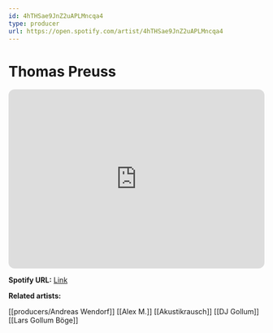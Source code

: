 ```yaml
---
id: 4hTHSae9JnZ2uAPLMncqa4
type: producer
url: https://open.spotify.com/artist/4hTHSae9JnZ2uAPLMncqa4
---
```

# Thomas Preuss

<iframe style="border-radius:12px" src="https://open.spotify.com/embed/artist/4hTHSae9JnZ2uAPLMncqa4" width="100%" height="352" frameBorder="0" allowfullscreen="" allow="autoplay; clipboard-write; encrypted-media; fullscreen; picture-in-picture" loading="lazy"></iframe>

**Spotify URL:** [Link](https://open.spotify.com/artist/4hTHSae9JnZ2uAPLMncqa4)

**Related artists:**

[[producers/Andreas Wendorf]]
[[Alex M.]]
[[Akustikrausch]]
[[DJ Gollum]]
[[Lars Gollum Böge]]
